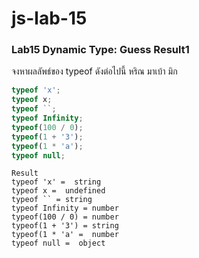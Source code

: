 # js-lab-15
### Lab15 Dynamic Type: Guess Result1
จงหาผลลัพธ์ของ typeof ดังต่อไปนี้
หริณ มาเบ้า มิก
```JavaScript
typeof 'x';
typeof x;
typeof ``;
typeof Infinity;
typeof(100 / 0);
typeof(1 + '3');
typeof(1 * 'a');
typeof null;
```
```shell
Result
typeof 'x' =  string
typeof x =  undefined
typeof `` = string
typeof Infinity = number
typeof(100 / 0) = number
typeof(1 + '3') = string
typeof(1 * 'a' =  number
typeof null =  object
```
